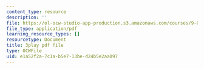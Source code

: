 ```yaml
---
content_type: resource
description: ''
file: https://ol-ocw-studio-app-production.s3.amazonaws.com/courses/9-00sc-introduction-to-psychology-fall-2011/e1a52f2a7c1ab5e713bed24b5e2aa097_syXplPKQb_o.pdf
file_type: application/pdf
learning_resource_types: []
resourcetype: Document
title: 3play pdf file
type: OCWFile
uid: e1a52f2a-7c1a-b5e7-13be-d24b5e2aa097
---
```

